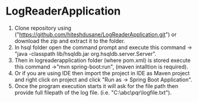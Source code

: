 # LogReaderApplication
1.  Clone repository using ("https://github.com/hiteshdusane/LogReaderApplication.git") or download the zip and extract it to the folder.
2.  In hsql folder open the command prompt and execute this command -> "java -classpath lib/hsqldb.jar org.hsqldb.server.Server".
3.  Then in logreaderapplication folder (where pom.xml) is stored execute this command ->"mvn spring-boot:run", (maven intalltion is required).
4.  Or if you are using IDE then import the project in IDE as Maven project and right click on project and click "Run as -> Spring Boot Application".
5. Once the program execution starts it will ask for the file path then provide full filepath of the log file. (i.e. "C:\abc\pqr\logfile.txt").
